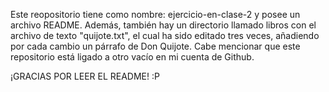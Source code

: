 Este reopositorio tiene como nombre: ejercicio-en-clase-2 
y posee un archivo README. 
Además, también hay un directorio llamado libros con el archivo de texto "quijote.txt", 
el cual ha sido editado tres veces, añadiendo por cada cambio un párrafo de Don Quijote.
Cabe mencionar que este repositorio está ligado a otro vacío en mi cuenta de Github. 

¡GRACIAS POR LEER EL README! :P